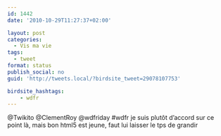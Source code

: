 ```yaml
---
id: 1442
date: '2010-10-29T11:27:37+02:00'

layout: post
categories:
  - Vis ma vie
tags:
  - tweet
format: status
publish_social: no
guid: 'http://tweets.local/?birdsite_tweet=29078107753'

birdsite_hashtags:
    - wdfr
---
```


@Twikito @ClementRoy @wdfriday #wdfr je suis plutôt d’accord sur ce point là, mais bon html5 est jeune, faut lui laisser le tps de grandir